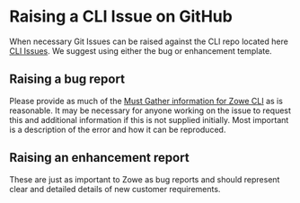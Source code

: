 # Raising a CLI Issue on GitHub

When necessary Git Issues can be raised against the CLI repo located here [CLI Issues](https://github.com/zowe/zowe-cli/issues). 
We suggest using either the bug or enhancement template.

## Raising a bug report
Please provide as much of the [Must Gather information for Zowe CLI](mustgather-cli.md) as is reasonable. It may be necessary for 
anyone working on the issue to request this and additional information if this is not supplied initially. Most important is a description 
of the error and how it can be reproduced.

## Raising an enhancement report
These are just as important to Zowe as bug reports and should represent clear and detailed details of new customer requirements.  